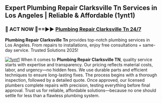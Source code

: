## Expert Plumbing Repair Clarksville Tn Services in Los Angeles | Reliable & Affordable (1ynt1)  

<h3>🚿 ACT NOW 🌟==►► <a href="https://tinyurl.com/2ne6vx2x" rel="nofollow">Plumbing Repair Clarksville Tn 24/7</a></h3>

**Plumbing Repair Clarksville Tn** provides top-notch plumbing services in Los Angeles. From repairs to installations, enjoy free consultations + same-day service. Trusted Solutions 2025!

[![1ynt1](https://i.imgur.com/4PFF4AK.jpeg)](https://tinyurl.com/2ne6vx2x)
When it comes to **Plumbing Repair Clarksville TN**, quality service starts with expertise and transparency. Our pricing reflects material costs, labor, and urgency—no hidden fees. We use durable parts and efficient techniques to ensure long-lasting fixes. The process begins with a thorough inspection, followed by a detailed quote. Once approved, our licensed plumbers complete repairs with precision, testing everything before final approval. Trust us for reliable, affordable solutions—because no one should settle for less than a flawless plumbing system.